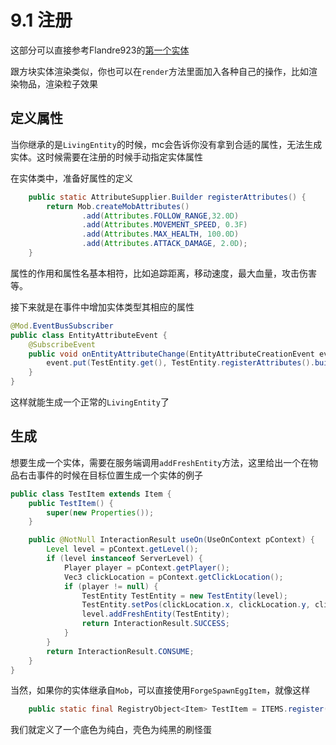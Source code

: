 # 9.1 注册
这部分可以直接参考Flandre923的[第一个实体](https://fuwari-ald.pages.dev/posts/minecraft1_20_4/out_29-%E7%AC%AC%E4%B8%80%E4%B8%AA%E5%AE%9E%E4%BD%93/)


跟方块实体渲染类似，你也可以在`render`方法里面加入各种自己的操作，比如渲染物品，渲染粒子效果

## 定义属性

当你继承的是`LivingEntity`的时候，mc会告诉你没有拿到合适的属性，无法生成实体。这时候需要在注册的时候手动指定实体属性

在实体类中，准备好属性的定义
``` java
    public static AttributeSupplier.Builder registerAttributes() {
        return Mob.createMobAttributes()
                .add(Attributes.FOLLOW_RANGE,32.0D)
                .add(Attributes.MOVEMENT_SPEED, 0.3F)
                .add(Attributes.MAX_HEALTH, 100.0D)
                .add(Attributes.ATTACK_DAMAGE, 2.0D);
    }
```
属性的作用和属性名基本相符，比如追踪距离，移动速度，最大血量，攻击伤害等。

接下来就是在事件中增加实体类型其相应的属性

``` java
@Mod.EventBusSubscriber
public class EntityAttributeEvent {
    @SubscribeEvent
    public void onEntityAttributeChange(EntityAttributeCreationEvent event){
        event.put(TestEntity.get(), TestEntity.registerAttributes().build());
    }
}
```

这样就能生成一个正常的`LivingEntity`了

## 生成

想要生成一个实体，需要在服务端调用`addFreshEntity`方法，这里给出一个在物品右击事件的时候在目标位置生成一个实体的例子

``` java
public class TestItem extends Item {
    public TestItem() {
        super(new Properties());
    }

    public @NotNull InteractionResult useOn(UseOnContext pContext) {
        Level level = pContext.getLevel();
        if (level instanceof ServerLevel) {
            Player player = pContext.getPlayer();
            Vec3 clickLocation = pContext.getClickLocation();
            if (player != null) {
                TestEntity TestEntity = new TestEntity(level);
                TestEntity.setPos(clickLocation.x, clickLocation.y, clickLocation.z);
                level.addFreshEntity(TestEntity);
                return InteractionResult.SUCCESS;
            }
        }
        return InteractionResult.CONSUME;
    }
}
```

当然，如果你的实体继承自`Mob`，可以直接使用`ForgeSpawnEggItem`，就像这样

``` java
    public static final RegistryObject<Item> TestItem = ITEMS.register("test_item", () -> new ForgeSpawnEggItem(EntityTypeRegistry.TEST_ENTITY,0x000000, 0xFFFFFF,new Item.Properties()));
```

我们就定义了一个底色为纯白，壳色为纯黑的刷怪蛋